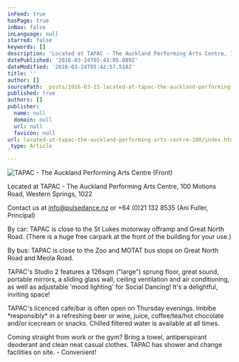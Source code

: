 ```yaml
---
inFeed: true
hasPage: true
inNav: false
inLanguage: null
starred: false
keywords: []
description: 'Located at TAPAC - The Auckland Performing Arts Centre, 100 Motions Road, Western Springs, 1022'
datePublished: '2016-03-24T05:43:05.089Z'
dateModified: '2016-03-24T05:42:57.510Z'
title: ''
author: []
sourcePath: _posts/2016-03-23-located-at-tapac-the-auckland-performing-arts-centre-100.md
published: true
authors: []
publisher:
  name: null
  domain: null
  url: null
  favicon: null
url: located-at-tapac-the-auckland-performing-arts-centre-100/index.html
_type: Article

---
```

![TAPAC - The Auckland Performing Arts Centre (Front)](https://the-grid-user-content.s3-us-west-2.amazonaws.com/0dd69ae5-5ec5-4b13-86c1-756cbb21c97b.jpg)

Located at TAPAC - The Auckland Performing Arts Centre, 100 Motions Road, Western Springs, 1022

Contact us at info@pulsedance.nz or +64 (0)21 132 8535 (Ani Fuller, Principal)

By car: TAPAC is close to the St Lukes motorway offramp and Great North Road. (There is a huge free carpark at the front of the building for your use.)

By bus: TAPAC is close to the Zoo and MOTAT bus stops on Great North Road and Meola Road.

TAPAC's Studio 2 features a 126sqm ("large") sprung floor, great sound, portable mirrors, a sliding glass wall, ceiling ventilation and air conditioning, as well as adjustable 'mood lighting' for Social Dancing! It's a delightful, inviting space!

TAPAC's licenced cafe/bar is often open on Thursday evenings. Imbibe \*responsibly\* in a refreshing beer or wine, juice, coffee/tea/hot chocolate and/or icecream or snacks. Chilled filtered water is available at all times.

Coming straight from work or the gym? Bring a towel, antiperspirant deoderant and clean neat casual clothes. TAPAC has shower and change facilities on site. - Convenient!